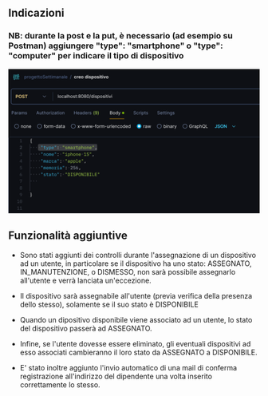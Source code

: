 ## Indicazioni 
### NB: durante la post e la put, è necessario (ad esempio su Postman) aggiungere "type": "smartphone" o "type": "computer" per indicare il tipo di dispositivo

![Test Image](https://github.com/marcimerca/progettou5w2d5/blob/main/src/main/resources/static/Screenshot%202024-05-24%20alle%2018.30.47%202.png)


## Funzionalità aggiuntive

- Sono stati aggiunti dei controlli durante l'assegnazione di un dispositivo ad un utente, in particolare se il dispositivo ha uno stato: ASSEGNATO, IN_MANUTENZIONE, o DISMESSO, non sarà possibile assegnarlo all'utente e verrà lanciata un'eccezione.
- Il dispositivo sarà assegnabile all'utente (previa verifica della presenza dello stesso), solamente se il suo stato è DISPONIBILE 
- Quando un dipositivo disponibile viene associato ad un utente, lo stato del dispositivo passerà ad ASSEGNATO.
- Infine, se l'utente dovesse essere eliminato, gli eventuali dispositivi ad esso associati cambieranno il loro stato da ASSEGNATO a DISPONIBILE.

- E' stato inoltre aggiunto l'invio automatico di una mail di conferma registrazione all'indirizzo del dipendente una volta inserito correttamente lo stesso.
